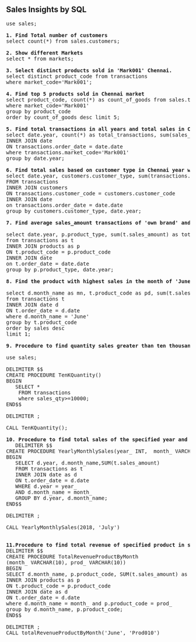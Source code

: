 ## Sales Insights by SQL 
<pre>
use sales; 

<b>1. Find Total number of customers</b>
select count(*) from sales.customers;

<b>2. Show different Markets</b>
select * from markets;

<b>3. Select distinct products sold in 'Mark001' Chennai. </b>
select distinct product_code from transactions 
where market_code='Mark001'; 

<b>4. Find top 5 products sold in Chennai market </b>
select product_code, count(*) as count_of_goods from sales.transactions
where market_code='Mark001'
group by product_code 
order by count_of_goods desc limit 5;

<b>5. Find total transactions in all years and total sales in Chennai </b>
select date.year, count(*) as total_transactions, sum(sales_amount) as total_sales FROM transactions 
INNER JOIN date
ON transactions.order_date = date.date
where transactions.market_code='Mark001'
group by date.year;  

<b>6. Find total sales based on customer type in Chennai year wise</b>
select date.year, customers.customer_type, sum(transactions.sales_amount) as total_sales
FROM transactions
INNER JOIN customers
ON transactions.customer_code = customers.customer_code
INNER JOIN date
on transactions.order_date = date.date
group by customers.customer_type, date.year; 

<b>7. Find average sales_amount transactions of 'own brand' and 'distribution.' year wise</b>

select date.year, p.product_type, sum(t.sales_amount) as total_sales 
from transactions as t
INNER JOIN products as p
ON t.product_code = p.product_code
INNER JOIN date
on t.order_date = date.date
group by p.product_type, date.year; 

<b>8. Find the product with highest sales in the month of 'June'</b>

select d.month_name as mn, t.product_code as pd, sum(t.sales_amount) as sales
from transactions t 
INNER JOIN date d 
ON t.order_date = d.date
where d.month_name = 'June'
group by t.product_code
order by sales desc 
limit 1;

<b>9. Procedure to find quantity sales greater than ten thousand</b>

use sales; 

DELIMITER $$
CREATE PROCEDURE TenKQuantity()
BEGIN 
   SELECT *
    FROM transactions
    where sales_qty>=10000; 
END$$

DELIMITER ; 

CALL TenKQuantity(); 

<b>10. Procedure to find total sales of the specified year and month</b> 
   DELIMITER $$
CREATE PROCEDURE YearlyMonthlySales(year_ INT,  month_ VARCHAR(10))
BEGIN 
   SELECT d.year, d.month_name,SUM(t.sales_amount) 
   FROM transactions as t
   INNER JOIN date as d
   ON t.order_date = d.date 
   WHERE d.year = year_ 
   AND d.month_name = month_ 
   GROUP BY d.year, d.month_name;
END$$ 
   
DELIMITER ; 
   
CALL YearlyMonthlySales(2018, 'July') 


<b>11.Procedure to find total revenue of specified product in specified month</b>                                         
DELIMITER $$ 
CREATE PROCEDURE TotalRevenueProductByMonth
(month_ VARCHAR(10), prod_ VARCHAR(10))
BEGIN  
SELECT d.month_name, p.product_code, SUM(t.sales_amount) as total_sales from transactions as t
INNER JOIN products as p 
ON t.product_code = p.product_code 
INNER JOIN date as d
ON t.order_date = d.date 
where d.month_name = month_ and p.product_code = prod_
group by d.month_name, p.product_code;
END$$ 

DELIMITER ; 
CALL totalRevenueProductByMonth('June', 'Prod010')
</pre>
